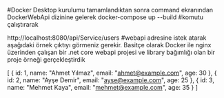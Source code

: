 #Docker Desktop kurulumu tamamlandıktan sonra command ekranından DockerWebApi dizinine gelerek 
docker-compose up --build   #komutu çalıştırarak

http://localhost:8080/api/Service/users   #webapi adresine istek atarak aşağıdaki örnek çıktıyı görmeniz gerekir. 
Basitçe olarak Docker ile nginx üzerinden çalışan bir .net core webapi projesi ve library bağımlığı olan bir proje örneği gerçekleştirdik

[
{
id: 1,
name: "Ahmet Yılmaz",
email: "ahmet@example.com",
age: 30
},
{
id: 2,
name: "Ayşe Demir",
email: "ayse@example.com",
age: 25
},
{
id: 3,
name: "Mehmet Kaya",
email: "mehmet@example.com",
age: 35
}
]
